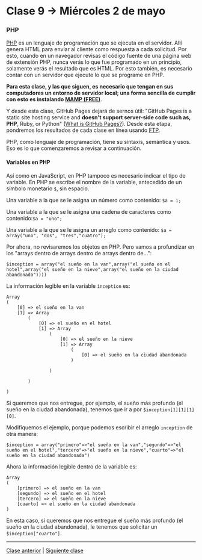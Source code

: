# Clase 9 → Miércoles 2 de mayo

### PHP

[PHP](http://php.net/manual/es/intro-whatis.php) es un lenguaje de programación que se ejecuta en el servidor. Allí genera HTML para enviar al cliente como respuesta a cada solicitud. Por esto, cuando en un navegador revisas el código fuente de una página web de extensión PHP, nunca verás lo que fue programado en un principio, solamente verás el resultado que es HTML. Por esto también, es necesario contar con un servidor que ejecute lo que se programe en PHP.

**Para esta clase, y las que siguen, es necesario que tengan en sus computadores un entorno de servidor local; una forma sencilla de cumplir con esto es instalando [MAMP (FREE)](https://www.mamp.info/en/)**.

Y desde esta clase, GitHub Pages dejará de sernos útil: "GitHub Pages is a static site hosting service and **doesn't support server-side code such as, PHP**, Ruby, or Python" ([What is GitHub Pages?](https://help.github.com/articles/what-is-github-pages/)). Desde esta etapa, pondremos los resultados de cada clase en línea usando [FTP](https://es.wikipedia.org/wiki/Protocolo_de_transferencia_de_archivos).

PHP, como lenguaje de programación, tiene su sintaxis, semántica y usos. Eso es lo que comenzaremos a revisar a continuación.

#### Variables en PHP

Así como en JavaScript, en PHP tampoco es necesario indicar el tipo de variable. En PHP se escribe el nombre de la variable, antecedido de un símbolo monetario `$`, sin espacio.

Una variable a la que se le asigna un número como contenido: `$a = 1;`

Una variable a la que se le asigna una cadena de caracteres como contenido:`$a = "uno";`

Una variable a la que se le asigna un arreglo como contenido: `$a = array("uno", "dos", "tres","cuatro");`

Por ahora, no revisaremos los objetos en PHP. Pero vamos a profundizar en los "arrays dentro de arrays dentro de arrays dentro de…":

`$inception = array("el sueño en la van",array("el sueño en el hotel",array("el sueño en la nieve",array("el sueño en la ciudad abandonada"))))`

La información legible en la variable `inception` es:
```
Array
(
    [0] => el sueño en la van
    [1] => Array
        (
            [0] => el sueño en el hotel
            [1] => Array
                (
                    [0] => el sueño en la nieve
                    [1] => Array
                        (
                            [0] => el sueño en la ciudad abandonada
                        )

                )

        )

)
```
Si queremos que nos entregue, por ejemplo, el sueño más profundo (el sueño en la ciudad abandonada), tenemos que ir a por `$inception[1][1][1][0]`.

Modifiquemos el ejemplo, porque podemos escribir el arreglo `inception` de otra manera:

`$inception = array("primero"=>"el sueño en la van","segundo"=>"el sueño en el hotel","tercero"=>"el sueño en la nieve","cuarto"=>"el sueño en la ciudad abandonada")`

Ahora la información legible dentro de la variable es:

```
Array
(
    [primero] => el sueño en la van
    [segundo] => el sueño en el hotel
    [tercero] => el sueño en la nieve
    [cuarto] => el sueño en la ciudad abandonada
)
```

En esta caso, si queremos que nos entregue el sueño más profundo (el sueño en la ciudad abandonada), le tenemos que solicitar un `$inception["cuarto"]`.

- - - - - - - - - - 

[Clase anterior](https://github.com/profesorfaco/dno037-2018-08) | [Siguiente clase](https://github.com/profesorfaco/dno037-2018-10)
